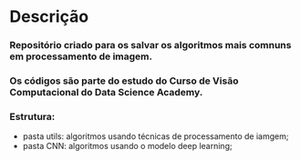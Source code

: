# Descrição
### Repositório criado para os salvar os algoritmos mais comnuns em processamento de imagem. 

### Os códigos são parte do estudo do Curso de Visão Computacional do Data Science Academy.

### Estrutura: 

- pasta utils: algoritmos usando técnicas de processamento de iamgem;
- pasta CNN: algoritmos usando o modelo deep learning;